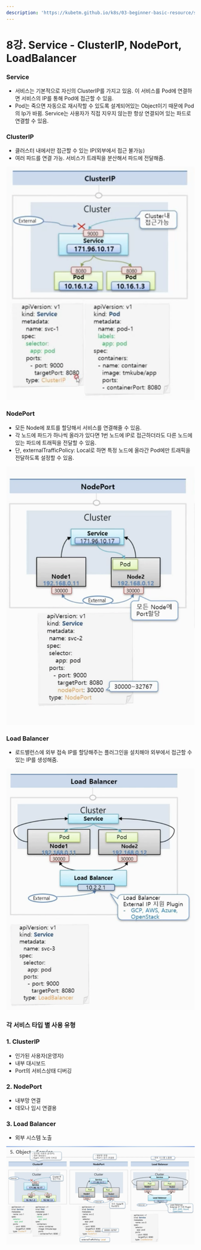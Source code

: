 ```yaml
---
description: 'https://kubetm.github.io/k8s/03-beginner-basic-resource/service/'
---
```


# 8강. Service - ClusterIP, NodePort, LoadBalancer

### Service

* 서비스는 기본적으로 자신의 ClusterIP를 가지고 있음. 이 서비스를 Pod에 연결하면 서비스의 IP를 통해 Pod에 접근할 수 있음.
* Pod는 죽으면 자동으로 재시작할 수 있도록 설계되어있는 Object이기 때문에 Pod의 Ip가 바뀜. Service는 사용자가 직접 지우지 않는한 항상 연결되어 있는 파드로 연결할 수 있음.

### ClusterIP

* 클러스터 내에서만 접근할 수 있는 IP\(외부에서 접근 불가능\)
* 여러 파드를 연결 가능. 서비스가 트래픽을 분산해서 파드에 전달해줌.

![](../.gitbook/assets/2021-08-18-8.58.22.png)

### NodePort

* 모든 Node에 포트를 할당해서 서비스를 연결해줄 수 있음.
* 각 노드에 파드가 하나씩 올라가 있다면 1번 노드에 IP로 접근하더라도 다른 노드에 있는 파드에 트래픽을 전달할 수 있음.
* 단, externalTrafficPolicy: Local로 하면 특정 노드에 올라간 Pod에만 트래픽을 전달하도록 설정할 수 있음.

![](../.gitbook/assets/2021-08-18-8.59.51.png)

### Load Balancer

* 로드밸런스에 외부 접속 IP를 할당해주는 플러그인을 설치해야 외부에서 접근할 수 있는 IP를 생성해줌.

![](../.gitbook/assets/2021-08-18-9.02.54.png)

### 각 서비스 타입 별 사용 유형

###  1. ClusterIP

* 인가된 사용자\(운영자\)
* 내부 대시보드
* Port의 서비스상태 디버깅

### 2. NodePort

* 내부망 연결
* 데모나 임시 연결용

### 3. Load Balancer

* 외부 시스템 노출



![](../.gitbook/assets/2021-08-18-9.05.02.png)



